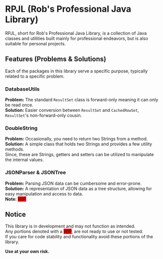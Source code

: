 # RPJL (Rob's Professional Java Library)
RPJL, short for Rob's Professional Java Library, is a collection of Java classes and utilities built mainly for 
professional endeavors, but is also suitable for personal projects.

## Features (Problems & Solutions)
Each of the packages in this library serve a specific purpose, typically related to a specific problem.

### DatabaseUtils
**Problem:** The standard `ResultSet` class is forward-only meaning it can only be read once.  
**Solution:** Easier conversion between `ResultSet` and `CachedRowSet`, `ResultSet`'s non-forward-only cousin.  

### DoubleString
**Problem:** Occasionally, you need to return two Strings from a method.  
**Solution:** A simple class that holds two Strings and provides a few utility methods.  
              Since, these are Strings, getters and setters can be utilized to manipulate the internal values.

### JSONParser & JSONTree
**Problem:** Parsing JSON data can be cumbersome and error-prone.  
**Solution:** A representation of JSON data as a tree structure, allowing for easy manipulation and access to data.  
**Note:** <span style="background-color: red;">WIP</span>

## Notice
This library is in development and may not function as intended.  
Any portions denoted with a <span style="background-color: red;">WIP</span>, are not ready to use or not tested.  
If you care for code stability and functionality avoid these portions of the library.  

**Use at your own risk.**
